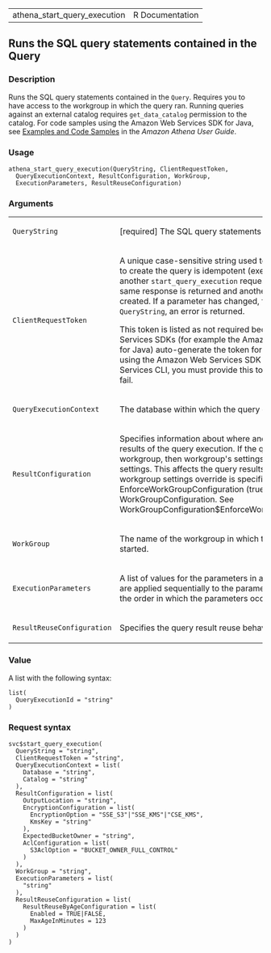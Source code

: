 <table style="width: 100%;">
<tbody>
<tr class="odd">
<td>athena_start_query_execution</td>
<td style="text-align: right;">R Documentation</td>
</tr>
</tbody>
</table>

## Runs the SQL query statements contained in the Query

### Description

Runs the SQL query statements contained in the `Query`. Requires you to
have access to the workgroup in which the query ran. Running queries
against an external catalog requires `get_data_catalog` permission to
the catalog. For code samples using the Amazon Web Services SDK for
Java, see [Examples and Code
Samples](https://docs.aws.amazon.com/athena/latest/ug/code-samples.html)
in the *Amazon Athena User Guide*.

### Usage

    athena_start_query_execution(QueryString, ClientRequestToken,
      QueryExecutionContext, ResultConfiguration, WorkGroup,
      ExecutionParameters, ResultReuseConfiguration)

### Arguments

<table>
<colgroup>
<col style="width: 35%" />
<col style="width: 65%" />
</colgroup>
<tbody>
<tr class="odd">
<td><code
id="athena_start_query_execution_:_QueryString">QueryString</code></td>
<td><p>[required] The SQL query statements to be executed.</p></td>
</tr>
<tr class="even">
<td><code
id="athena_start_query_execution_:_ClientRequestToken">ClientRequestToken</code></td>
<td><p>A unique case-sensitive string used to ensure the request to
create the query is idempotent (executes only once). If another
<code>start_query_execution</code> request is received, the same
response is returned and another query is not created. If a parameter
has changed, for example, the <code>QueryString</code>, an error is
returned.</p>
<p>This token is listed as not required because Amazon Web Services SDKs
(for example the Amazon Web Services SDK for Java) auto-generate the
token for users. If you are not using the Amazon Web Services SDK or the
Amazon Web Services CLI, you must provide this token or the action will
fail.</p></td>
</tr>
<tr class="odd">
<td><code
id="athena_start_query_execution_:_QueryExecutionContext">QueryExecutionContext</code></td>
<td><p>The database within which the query executes.</p></td>
</tr>
<tr class="even">
<td><code
id="athena_start_query_execution_:_ResultConfiguration">ResultConfiguration</code></td>
<td><p>Specifies information about where and how to save the results of
the query execution. If the query runs in a workgroup, then workgroup's
settings may override query settings. This affects the query results
location. The workgroup settings override is specified in
EnforceWorkGroupConfiguration (true/false) in the
WorkGroupConfiguration. See
WorkGroupConfiguration$EnforceWorkGroupConfiguration.</p></td>
</tr>
<tr class="odd">
<td><code
id="athena_start_query_execution_:_WorkGroup">WorkGroup</code></td>
<td><p>The name of the workgroup in which the query is being
started.</p></td>
</tr>
<tr class="even">
<td><code
id="athena_start_query_execution_:_ExecutionParameters">ExecutionParameters</code></td>
<td><p>A list of values for the parameters in a query. The values are
applied sequentially to the parameters in the query in the order in
which the parameters occur.</p></td>
</tr>
<tr class="odd">
<td><code
id="athena_start_query_execution_:_ResultReuseConfiguration">ResultReuseConfiguration</code></td>
<td><p>Specifies the query result reuse behavior for the query.</p></td>
</tr>
</tbody>
</table>

### Value

A list with the following syntax:

    list(
      QueryExecutionId = "string"
    )

### Request syntax

    svc$start_query_execution(
      QueryString = "string",
      ClientRequestToken = "string",
      QueryExecutionContext = list(
        Database = "string",
        Catalog = "string"
      ),
      ResultConfiguration = list(
        OutputLocation = "string",
        EncryptionConfiguration = list(
          EncryptionOption = "SSE_S3"|"SSE_KMS"|"CSE_KMS",
          KmsKey = "string"
        ),
        ExpectedBucketOwner = "string",
        AclConfiguration = list(
          S3AclOption = "BUCKET_OWNER_FULL_CONTROL"
        )
      ),
      WorkGroup = "string",
      ExecutionParameters = list(
        "string"
      ),
      ResultReuseConfiguration = list(
        ResultReuseByAgeConfiguration = list(
          Enabled = TRUE|FALSE,
          MaxAgeInMinutes = 123
        )
      )
    )
